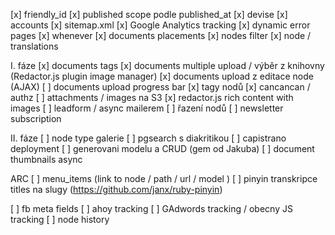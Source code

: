 [x] friendly_id
[x] published scope podle published_at
[x] devise
[x] accounts
[x] sitemap.xml
[x] Google Analytics tracking
[x] dynamic error pages
[x] whenever
[x] documents placements
[x] nodes filter
[x] node / translations

I. fáze
[x] documents tags
[x] documents multiple upload / výběr z knihovny (Redactor.js plugin image manager)
[x] documents upload z editace node (AJAX)
[ ] documents upload progress bar
[x] tagy nodů
[x] cancancan / authz
[ ] attachments / images na S3
[x] redactor.js rich content with images
[ ] leadform / async mailerem
[ ] řazení nodů
[ ] newsletter subscription

II. fáze
[ ] node type galerie
[ ] pgsearch s diakritikou
[ ] capistrano deployment
[ ] generovani modelu a CRUD (gem od Jakuba)
[ ] document thumbnails async

ARC
[ ] menu_items (link to node / path / url / model )
[ ] pinyin transkripce titles na slugy (https://github.com/janx/ruby-pinyin)

[ ] fb meta fields
[ ] ahoy tracking
[ ] GAdwords tracking / obecny JS tracking
[ ] node history
